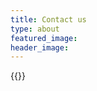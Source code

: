 ```yaml
---
title: Contact us 
type: about
featured_image: 
header_image: 
---
```


{{<form-contact action="https://example.com" >}}